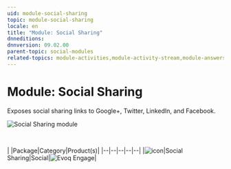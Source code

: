 ```yaml
---
uid: module-social-sharing
topic: module-social-sharing
locale: en
title: "Module: Social Sharing"
dnneditions: 
dnnversion: 09.02.00
parent-topic: social-modules
related-topics: module-activities,module-activity-stream,module-answers,module-blogs,module-challenges,module-discussions,module-group-directory,module-group-spaces,module-ideas,module-journal,module-latest-challenges,module-leaderboard,module-member-directory,module-message-center,module-my-status,module-profile-dashboard,module-social-groups,module-related-content,module-social-events,module-user-badges,module-wiki
---
```


# Module: Social Sharing

Exposes social sharing links to Google+, Twitter, LinkedIn, and Facebook.

  

![Social Sharing module](/images/scr-module-SocialSharing.png)

  

 

|  |Package|Category|Product(s)|
|--|--|--|--|--|
|![icon](/images/ico-module-socialsharing.png)|Social Sharing|Social|![Evoq Engage](/images/ico-evoq-engage.png)|